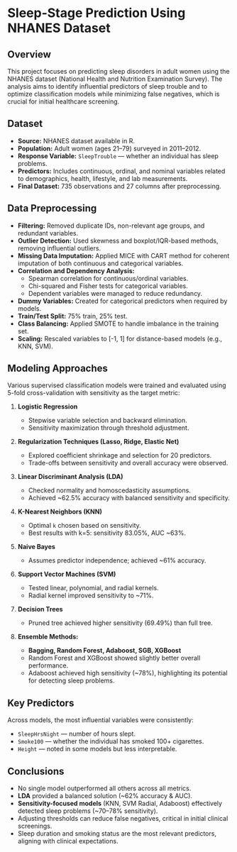 # Sleep-Stage Prediction Using NHANES Dataset

## Overview
This project focuses on predicting sleep disorders in adult women using the NHANES dataset (National Health and Nutrition Examination Survey). The analysis aims to identify influential predictors of sleep trouble and to optimize classification models while minimizing false negatives, which is crucial for initial healthcare screening.

## Dataset
- **Source:** NHANES dataset available in R.
- **Population:** Adult women (ages 21–79) surveyed in 2011–2012.
- **Response Variable:** `SleepTrouble` — whether an individual has sleep problems.
- **Predictors:** Includes continuous, ordinal, and nominal variables related to demographics, health, lifestyle, and lab measurements.
- **Final Dataset:** 735 observations and 27 columns after preprocessing.

## Data Preprocessing
- **Filtering:** Removed duplicate IDs, non-relevant age groups, and redundant variables.
- **Outlier Detection:** Used skewness and boxplot/IQR-based methods, removing influential outliers.
- **Missing Data Imputation:** Applied MICE with CART method for coherent imputation of both continuous and categorical variables.
- **Correlation and Dependency Analysis:**  
  - Spearman correlation for continuous/ordinal variables.  
  - Chi-squared and Fisher tests for categorical variables.  
  - Dependent variables were managed to reduce redundancy.
- **Dummy Variables:** Created for categorical predictors when required by models.
- **Train/Test Split:** 75% train, 25% test.
- **Class Balancing:** Applied SMOTE to handle imbalance in the training set.
- **Scaling:** Rescaled variables to [-1, 1] for distance-based models (e.g., KNN, SVM).

## Modeling Approaches
Various supervised classification models were trained and evaluated using 5-fold cross-validation with sensitivity as the target metric:

1. **Logistic Regression**  
   - Stepwise variable selection and backward elimination.  
   - Sensitivity maximization through threshold adjustment.

2. **Regularization Techniques (Lasso, Ridge, Elastic Net)**  
   - Explored coefficient shrinkage and selection for 20 predictors.  
   - Trade-offs between sensitivity and overall accuracy were observed.

3. **Linear Discriminant Analysis (LDA)**  
   - Checked normality and homoscedasticity assumptions.  
   - Achieved ~62.5% accuracy with balanced sensitivity and specificity.

4. **K-Nearest Neighbors (KNN)**  
   - Optimal `k` chosen based on sensitivity.  
   - Best results with k=5: sensitivity 83.05%, AUC ~63%.

5. **Naive Bayes**  
   - Assumes predictor independence; achieved ~61% accuracy.

6. **Support Vector Machines (SVM)**  
   - Tested linear, polynomial, and radial kernels.  
   - Radial kernel improved sensitivity to ~71%.

7. **Decision Trees**  
   - Pruned tree achieved higher sensitivity (69.49%) than full tree.

8. **Ensemble Methods:**  
   - **Bagging, Random Forest, Adaboost, SGB, XGBoost**  
   - Random Forest and XGBoost showed slightly better overall performance.  
   - Adaboost achieved high sensitivity (~78%), highlighting its potential for detecting sleep problems.

## Key Predictors
Across models, the most influential variables were consistently:
- `SleepHrsNight` — number of hours slept.
- `Smoke100` — whether the individual has smoked 100+ cigarettes.
- `Height` — noted in some models but less interpretable.

## Conclusions
- No single model outperformed all others across all metrics.  
- **LDA** provided a balanced solution (~62% accuracy & AUC).  
- **Sensitivity-focused models** (KNN, SVM Radial, Adaboost) effectively detected sleep problems (~70–78% sensitivity).  
- Adjusting thresholds can reduce false negatives, critical in initial clinical screenings.  
- Sleep duration and smoking status are the most relevant predictors, aligning with clinical expectations.  
